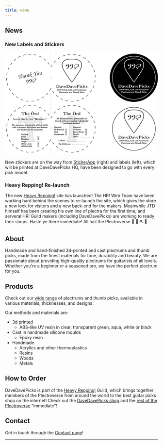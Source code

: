 ```yaml
---
title: Home
---
```

## News

### New Labels and Stickers

![Front and back of labels for the òrd on the left, black and white DaveDavePicks stickers on the right.](/assets/images/news.png "Front and back of labels for the òrd on the left, black and white DaveDavePicks stickers on the right.")

New stickers are on the way from [StickerApp](https://www.stickerapp.co.uk) (right) and labels (left), which will be printed at DaveDavePicks HQ, have been designed to go with every pick model.

### Heavy Repping! Re-launch

The new [Heavy Repping!](https://heavyrepping.com) site has launched! The HR! Web Team have been working hard behind the scenes to re-launch the site, which gives the store a new look for visitors and a new back-end for the makers. Meanwhile JTD himself has been creating his own line of plectra for the first time, and serveral HR! Guild makers (including DaveDavePicks) are working to ready their shops. Haste ye there immediate! All hail the Plectroverse 🙌 🎸 ⛏️ 🌌

## About

Handmade and hand-finished 3d-printed and cast plectrums and thumb picks, made from the finest materials for tone, durability and beauty. We are passionate about providing high-quality plectrums for guitarists of all levels. Whether you're a beginner or a seasoned pro, we have the perfect plectrum for you.

## Products

Check out our [wide range](products.md) of plectrums and thumb picks, available in various materials, thicknesses, and designs.

Our methods and materials are:

- 3d printed
  - ABS-like UV resin in clear, transparent green, aqua, white or black
- Cast in handmade silicone moulds
  - Epoxy resin
- Handmade
  - Acrylics and other thermoplastics
  - Resins
  - Woods
  - Metals

## How to Order

DaveDavePicks is part of the [Heavy Repping!](https://www.heavyrepping.com)  Guild, which brings together members of the Plectroverse from around the world to the best guitar picks shop on the internet! Check out the [DaveDavePicks shop](https://heavyrepping.com/davedavepicks/shop/) and the [rest of the Plectroverse](https://www.heavyrepping.com/shop/plectroverse-makers/) "immediate"!

## Contact

Get in touch through the [Contact page](contact.md)!

---
